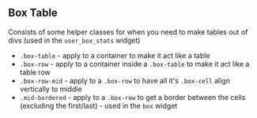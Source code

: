 ## Box Table

Consists of some helper classes for when you need to make tables out of divs (used in the `user_box_stats` widget)

* `.box-table` - apply to a container to make it act like a table
* `.box-row` - apply to a container inside a `.box-table` to make it act like a table row
* `.box-row-mid` - apply to a `.box-row` to have all it's `.box-cell` align vertically to middle
* `.mid-bordered` - apply to a `.box-row` to get a border between the cells (excluding the first/last) - used in the `box` widget